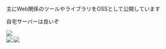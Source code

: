 主にWeb関係のツールやライブラリをOSSとして公開しています  
  
自宅サーバーは良いぞ  
  
<img align="left" src="https://github-profile-summary-cards.vercel.app/api/cards/profile-details?username=xpadev-net"/>
<br/>
<img align="left" src="https://github-readme-stats.vercel.app/api?username=xpadev-net&show_icons=true&count_private=true" />
<img align="left" src="https://github-readme-stats.vercel.app/api/top-langs/?username=xpadev-net&langs_count=8" />
